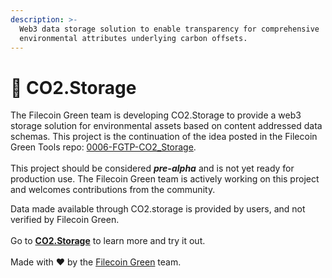 ```yaml
---
description: >-
  Web3 data storage solution to enable transparency for comprehensive
  environmental attributes underlying carbon offsets.
---
```


# 👾 CO2.Storage

The Filecoin Green team is developing CO2.Storage to provide a web3 storage solution for environmental assets based on content addressed data schemas. This project is the continuation of the idea posted in the Filecoin Green Tools repo: [0006-FGTP-CO2\_Storage](https://github.com/protocol/FilecoinGreen-tools/blob/main/0006-FGTP-CO2\_Storage.md).\
\
This project should be considered _**pre-alpha**_ and is not yet ready for production use. The Filecoin Green team is actively working on this project and welcomes contributions from the community.

Data made available through CO2.storage is provided by users, and not verified by Filecoin Green.\
\
Go to [**CO2.Storage**](https://co2.storage/) to learn more and try it out.\
\
Made with ♥ by the [Filecoin Green](https://green.filecoin.io/) team.
